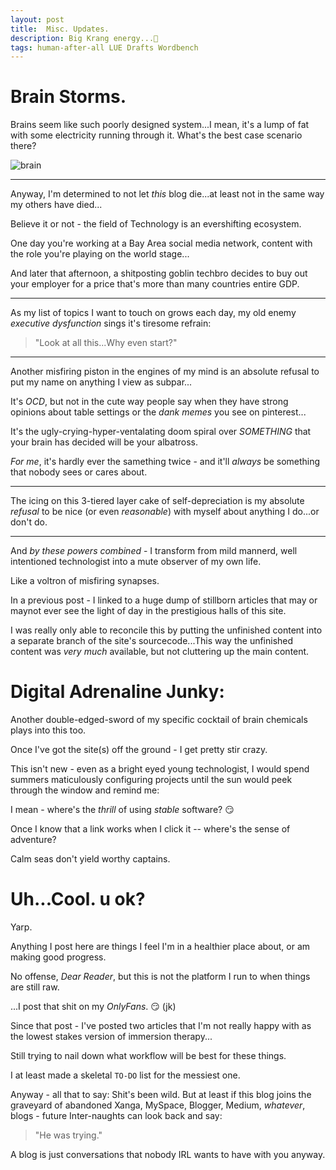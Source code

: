 ```yaml
---
layout: post
title:  Misc. Updates.
description: Big Krang energy...🧠️
tags: human-after-all LUE Drafts Wordbench
---
```


# Brain Storms.

Brains seem like such poorly designed system...I mean, it's a lump of fat with some electricity running through it. What's the best case scenario there?

![brain](../../../assets/images/Misc/Brain.gif)

* * *

Anyway, I'm determined to not let _this_ blog die...at least not in the same way my others have died...

Believe it or not - the field of Technology is an evershifting ecosystem.

One day you're working at a Bay Area social media network, content with the role you're playing on the world stage...

And later that afternoon, a shitposting goblin techbro decides to buy out your employer for a price that's more than many countries entire GDP.

* * *

As my list of topics I want to touch on grows each day, my old enemy _executive dysfunction_ sings it's tiresome refrain:

> "Look at all this...Why even start?"

* * *

Another misfiring piston in the engines of my mind is an absolute refusal to put my name on anything I view as subpar...

It's _OCD_, but not in the cute way people say when they have strong opinions about table settings or the _dank memes_ you see on pinterest...

It's the ugly-crying-hyper-ventalating doom spiral over _SOMETHING_ that your brain has decided will be your albatross.

_For me_, it's hardly ever the samething twice - and it'll _always_ be something that nobody sees or cares about.

* * *

The icing on this 3-tiered layer cake of self-depreciation is my absolute _refusal_ to be nice (or even _reasonable_) with myself about anything I do...or don't do.

* * *

And _by these powers combined_ - I transform from mild mannerd, well intentioned technologist into a mute observer of my own life.

Like a voltron of misfiring synapses.

In a previous post - I linked to a huge dump of stillborn articles that may or maynot ever see the light of day in the prestigious halls of this site.

I was really only able to reconcile this by putting the unfinished content into a separate branch of the site's sourcecode...This way the unfinished content was _very much_ available, but not cluttering up the main content.

# Digital Adrenaline Junky:

Another double-edged-sword of my specific cocktail of brain chemicals plays into this too.

Once I've got the site(s) off the ground - I get pretty stir crazy.

This isn't new - even as a bright eyed young technologist, I would spend summers maticulously configuring projects until the sun would peek through the window and remind me:

I mean - where's the _thrill_ of using _stable_ software? 😏️

Once I know that a link works when I click it -- where's the sense of adventure?

Calm seas don't yield worthy captains.

# Uh...Cool. u ok?

Yarp.

Anything I post here are things I feel I'm in a healthier place about, or am making good progress.

No offense, _Dear Reader_, but this is not the platform I run to when things are still raw.

...I post that shit on my _OnlyFans_. 😏️ (jk)

Since that post - I've posted two articles that I'm not really happy with as the lowest stakes version of immersion therapy...

Still trying to nail down what workflow will be best for these things.

I at least made a skeletal `TO-DO` list for the messiest one.

Anyway - all that to say: Shit's been wild. But at least if this blog joins the graveyard of abandoned Xanga, MySpace, Blogger, Medium, _whatever_, blogs - future Inter-naughts can look back and say:

> "He was trying."

A blog is just conversations that nobody IRL wants to have with you anyway.
